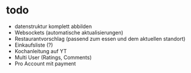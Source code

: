 # todo
- datenstruktur komplett abbilden
- Websockets (automatische aktualisierungen)
- Restaurantvorschlag (passend zum essen und dem aktuellen standort)
- Einkaufsliste (?)
- Kochanleitung auf YT
- Multi User (Ratings, Comments)
- Pro Account mit payment